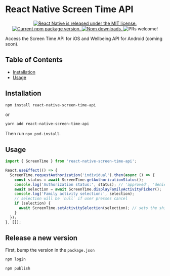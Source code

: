 # React Native Screen Time API <!-- omit in toc -->

<p align="center">
  <a href="https://github.com/facebook/react-native/blob/HEAD/LICENSE">
    <img src="https://img.shields.io/badge/license-MIT-blue.svg" alt="React Native is released under the MIT license." />
  </a>
  <a href="https://www.npmjs.org/package/react-native-screen-time-api">
    <img src="https://img.shields.io/npm/v/react-native-screen-time-api?color=brightgreen&label=npm%20package" alt="Current npm package version." />
  </a>
  <a href="https://www.npmjs.org/package/react-native-screen-time-api">
    <img src="https://img.shields.io/npm/dt/react-native-screen-time-api" alt="Npm downloads." />
  </a>
  <img src="https://img.shields.io/badge/PRs-welcome-brightgreen.svg" alt="PRs welcome!" />
</p>

Access the Screen Time API for iOS and Wellbeing API for Android (coming soon).

## Table of Contents <!-- omit in toc -->

- [Installation](#installation)
- [Usage](#usage)

## Installation

```sh
npm install react-native-screen-time-api
```

or

```sh
yarn add react-native-screen-time-api
```

Then run `npx pod-install`.

## Usage

```javascript
import { ScreenTime } from 'react-native-screen-time-api';

React.useEffect(() => {
  ScreenTime.requestAuthorization('individual').then(async () => {
    const status = await ScreenTime.getAuthorizationStatus();
    console.log('Authorization status:', status); // 'approved', 'denied', or 'notDetermined'
    await selection = await ScreenTime.displayFamilyActivityPicker();
    console.log('Family activity selection:', selection);
    // selection will be `null` if user presses cancel
    if (selection) {
      await ScreenTime.setActivitySelection(selection); // sets the shields
    }
  });
}, []);
```

## Release a new version

First, bump the version in the `package.json`

```bash
npm login

npm publish
```
